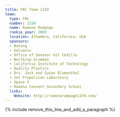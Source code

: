 ```yaml
---
title: FRC Team 1159
team:
  type: FRC
  number: 1159
  name: Ramona Rampage
  rookie_year: 2003
  location: Alhambra, California, USA
  sponsors:
  - Boeing
  - Galvanix
  - Office of Senator Gil Cedillo
  - Northrop Grumman
  - California Institute of Technology
  - Quality Plastics
  - Drs. Jack and Susan Blumenthal
  - Jet Propulsion Laboratory
  - Space X
  - Ramona Convent Secondary School
  links:
    Website: http://ramonarampage1159.com/
---
```


{% include remove_this_line_and_add_a_paragraph %}